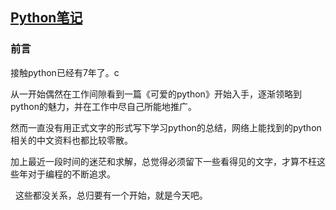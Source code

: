 ## [Python笔记](https://github.com/billy0920/python_tips/blob/master/content.md)

### 前言
接触python已经有7年了。c


从一开始偶然在工作间隙看到一篇《可爱的python》开始入手，逐渐领略到python的魅力，并在工作中尽自己所能地推广。


然而一直没有用正式文字的形式写下学习python的总结，网络上能找到的python相关的中文资料也都比较零散。


加上最近一段时间的迷茫和求解，总觉得必须留下一些看得见的文字，才算不枉这些年对于编程的不断追求。

 
这些都没关系，总归要有一个开始，就是今天吧。
